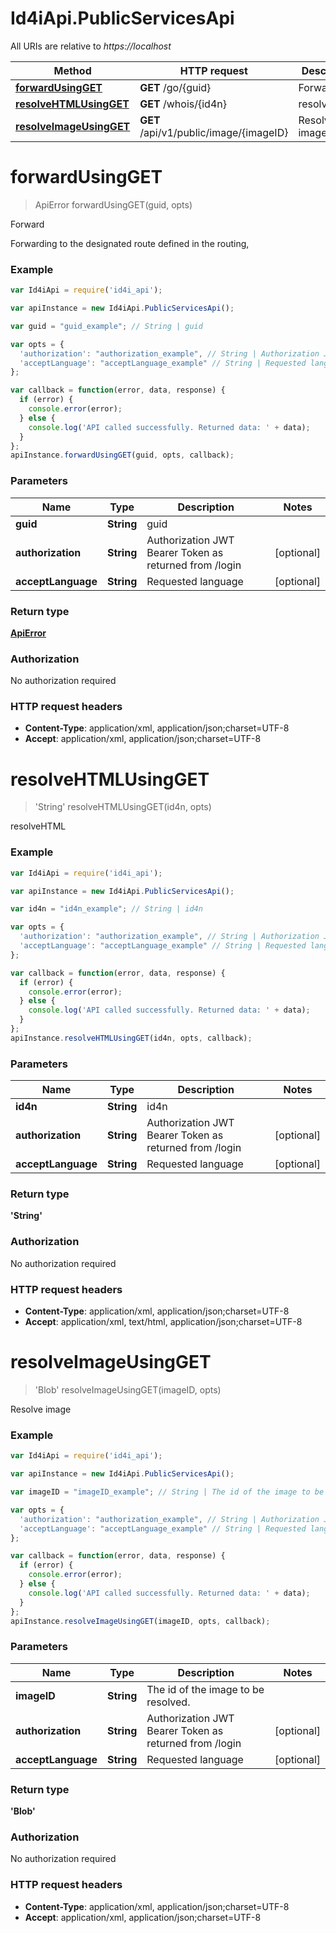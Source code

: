 # Id4iApi.PublicServicesApi

All URIs are relative to *https://localhost*

Method | HTTP request | Description
------------- | ------------- | -------------
[**forwardUsingGET**](PublicServicesApi.md#forwardUsingGET) | **GET** /go/{guid} | Forward
[**resolveHTMLUsingGET**](PublicServicesApi.md#resolveHTMLUsingGET) | **GET** /whois/{id4n} | resolveHTML
[**resolveImageUsingGET**](PublicServicesApi.md#resolveImageUsingGET) | **GET** /api/v1/public/image/{imageID} | Resolve image


<a name="forwardUsingGET"></a>
# **forwardUsingGET**
> ApiError forwardUsingGET(guid, opts)

Forward

Forwarding to the designated route defined in the routing,

### Example
```javascript
var Id4iApi = require('id4i_api');

var apiInstance = new Id4iApi.PublicServicesApi();

var guid = "guid_example"; // String | guid

var opts = { 
  'authorization': "authorization_example", // String | Authorization JWT Bearer Token as returned from /login
  'acceptLanguage': "acceptLanguage_example" // String | Requested language
};

var callback = function(error, data, response) {
  if (error) {
    console.error(error);
  } else {
    console.log('API called successfully. Returned data: ' + data);
  }
};
apiInstance.forwardUsingGET(guid, opts, callback);
```

### Parameters

Name | Type | Description  | Notes
------------- | ------------- | ------------- | -------------
 **guid** | **String**| guid | 
 **authorization** | **String**| Authorization JWT Bearer Token as returned from /login | [optional] 
 **acceptLanguage** | **String**| Requested language | [optional] 

### Return type

[**ApiError**](ApiError.md)

### Authorization

No authorization required

### HTTP request headers

 - **Content-Type**: application/xml, application/json;charset=UTF-8
 - **Accept**: application/xml, application/json;charset=UTF-8

<a name="resolveHTMLUsingGET"></a>
# **resolveHTMLUsingGET**
> &#39;String&#39; resolveHTMLUsingGET(id4n, opts)

resolveHTML

### Example
```javascript
var Id4iApi = require('id4i_api');

var apiInstance = new Id4iApi.PublicServicesApi();

var id4n = "id4n_example"; // String | id4n

var opts = { 
  'authorization': "authorization_example", // String | Authorization JWT Bearer Token as returned from /login
  'acceptLanguage': "acceptLanguage_example" // String | Requested language
};

var callback = function(error, data, response) {
  if (error) {
    console.error(error);
  } else {
    console.log('API called successfully. Returned data: ' + data);
  }
};
apiInstance.resolveHTMLUsingGET(id4n, opts, callback);
```

### Parameters

Name | Type | Description  | Notes
------------- | ------------- | ------------- | -------------
 **id4n** | **String**| id4n | 
 **authorization** | **String**| Authorization JWT Bearer Token as returned from /login | [optional] 
 **acceptLanguage** | **String**| Requested language | [optional] 

### Return type

**&#39;String&#39;**

### Authorization

No authorization required

### HTTP request headers

 - **Content-Type**: application/xml, application/json;charset=UTF-8
 - **Accept**: application/xml, text/html, application/json;charset=UTF-8

<a name="resolveImageUsingGET"></a>
# **resolveImageUsingGET**
> &#39;Blob&#39; resolveImageUsingGET(imageID, opts)

Resolve image

### Example
```javascript
var Id4iApi = require('id4i_api');

var apiInstance = new Id4iApi.PublicServicesApi();

var imageID = "imageID_example"; // String | The id of the image to be resolved.

var opts = { 
  'authorization': "authorization_example", // String | Authorization JWT Bearer Token as returned from /login
  'acceptLanguage': "acceptLanguage_example" // String | Requested language
};

var callback = function(error, data, response) {
  if (error) {
    console.error(error);
  } else {
    console.log('API called successfully. Returned data: ' + data);
  }
};
apiInstance.resolveImageUsingGET(imageID, opts, callback);
```

### Parameters

Name | Type | Description  | Notes
------------- | ------------- | ------------- | -------------
 **imageID** | **String**| The id of the image to be resolved. | 
 **authorization** | **String**| Authorization JWT Bearer Token as returned from /login | [optional] 
 **acceptLanguage** | **String**| Requested language | [optional] 

### Return type

**&#39;Blob&#39;**

### Authorization

No authorization required

### HTTP request headers

 - **Content-Type**: application/xml, application/json;charset=UTF-8
 - **Accept**: application/xml, application/json;charset=UTF-8

